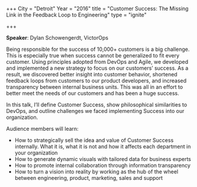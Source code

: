 +++
City = "Detroit"
Year = "2016"
title = "Customer Success: The Missing Link in the Feedback Loop to Engineering"
type = "ignite"

+++

**Speaker**: Dylan Schowengerdt, VictorOps

Being responsible for the success of 10,000+ customers is a big challenge. This
is especially true when success cannot be generalized to fit every customer.
Using principles adopted from DevOps and Agile, we developed and implemented a
new strategy to focus on our customers’ success. As a result, we discovered
better insight into customer behavior, shortened feedback loops from customers
to our product developers, and increased transparency between internal business
units. This was all in an effort to better meet the needs of our customers and
has been a huge success.

In this talk, I’ll define Customer Success, show
philosophical similarities to DevOps, and outline challenges we faced
implementing Success into our organization.

Audience members will learn:

* How to strategically sell the idea and value of Customer Success internally.
  What it is, what it is not and how it affects each department in your
  organization
* How to generate dynamic visuals with tailored data for business experts
* How to promote internal collaboration through information transparency
* How to turn a vision into reality by working as the hub of the wheel between
  engineering, product, marketing, sales and support
